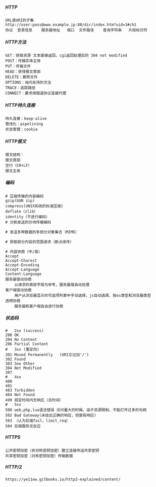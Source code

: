 ##### HTTP

```shell
URL是URI的子集
http://user:pass@www.example.jp:80/dir/index.htm?uid=1#ch1
协议	登录信息	服务器地址	端口	文件路径	查询字符串	片段标识符
```

##### HTTP方法

```shell
GET：获取资源 文本直接返回，cgi返回处理后的 304 not modified
POST：传输实体主体
PUT：传输文件
HEAD：获得报文首部
DELETE：删除文件
OPTIONS：询问支持的方法
TRACE：追踪路径
CONNECT：要求用隧道协议连接代理
```

##### HTTP持久连接

```shel
持久连接：keep-alive
管线化：pipelining
状态管理：cookie
```

##### HTTP报文

```shell
报文结构：
报文首部	
空行（CR+LF）
报文主体
```

##### 编码

```shell
# 压缩传输的内容编码
gzip(GUN zip)
compress(UNIX系统的标准压缩)
deflate（zlib）
identity（不进行编码）
# 分割发送的分块传输编码

# 发送多种数据的多部分对象集合（MIME）

# 获取部分内容的范围请求（断点续传）

# 内容协商（中/英）
Accept
Accept-Charest
Accept-Encoding
Accept-Language
Content-Language
服务器驱动协商
    以请求的首部字段为参考，服务器端自动处理
客户端驱动协商
    用户从浏览器显示的可选项列表中手动选择，js自动选择，按os类型和浏览器类型
透明协商
	服务器和客户端各自进行协商
```

##### 状态码

```shell
#	2xx (success)
200 OK
204 No Content
206 Partial Content
#	3xx (重定向)
301 Moved Permanently	(URI忘记加'/')
302 Found
303 See Other
304 Not Modified
307 
#	4xx
400
401
403	forbidden
404	Not Found
499	规定时间内无响应（总时间）
#	5xx
500	web,php,lua语法错误 访问量大的时候，由于资源限制，不能打开过多的句柄
502 Bad Gateway(未给出正确的响应，但是有响应)
503	（认为后端fail，limit_req）
504	后端服务无反应
```

##### HTTPS

```shell
公开密钥加密（非对称密钥加密）建立连接传送共享密钥
共享密钥加密（对称密钥加密）传输数据
```

##### HTTP/2

```shell
https://ye11ow.gitbooks.io/http2-explained/content/
```

